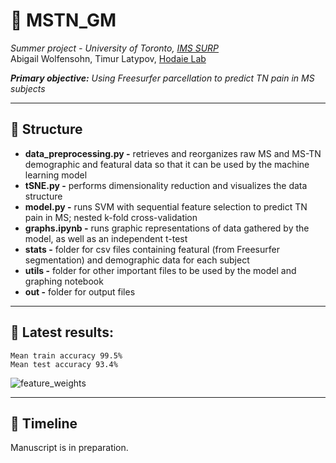 # 🧠 MSTN_GM 

*Summer project - University of Toronto, [IMS SURP](https://ims.utoronto.ca/surp)*  
Abigail Wolfensohn, Timur Latypov, [Hodaie Lab](https://www.hodaielab.com/)
  
***Primary objective:** Using Freesurfer parcellation to predict TN pain in MS subjects*  


***
## 💾 Structure
* **data_preprocessing.py -** retrieves and reorganizes raw MS and MS-TN demographic and featural data so that it can be used by the machine learning model  
* **tSNE.py -** performs dimensionality reduction and visualizes the data structure  
* **model.py -** runs SVM with sequential feature selection to predict TN pain in MS; nested k-fold cross-validation
* **graphs.ipynb -** runs graphic representations of data gathered by the model, as well as an independent t-test
* **stats -** folder for csv files containing featural (from Freesurfer segmentation) and demographic data for each subject
* **utils -** folder for other important files to be used by the model and graphing notebook
* **out -** folder for output files

***
## 📌 Latest results:
    Mean train accuracy 99.5%  
    Mean test accuracy 93.4%
![feature_weights](https://github.com/latypovt/MSTN_GM/assets/119353990/0a690b00-9fd6-4321-838a-afceffabd4bd.png)

***
## 📅 Timeline

Manuscript is in preparation.
